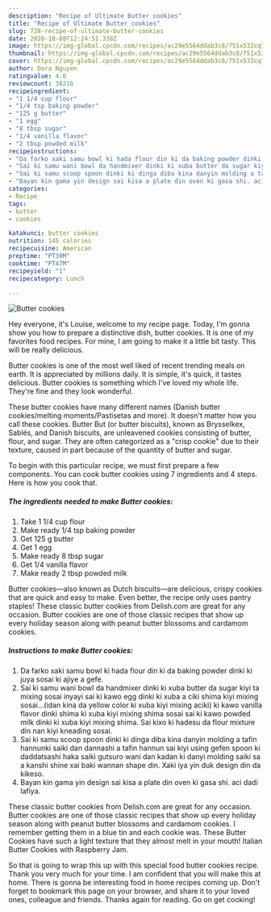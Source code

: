 ```yaml
---
description: "Recipe of Ultimate Butter cookies"
title: "Recipe of Ultimate Butter cookies"
slug: 728-recipe-of-ultimate-butter-cookies
date: 2020-10-08T12:24:51.338Z
image: https://img-global.cpcdn.com/recipes/ac29e5564ddab3c8/751x532cq70/butter-cookies-recipe-main-photo.jpg
thumbnail: https://img-global.cpcdn.com/recipes/ac29e5564ddab3c8/751x532cq70/butter-cookies-recipe-main-photo.jpg
cover: https://img-global.cpcdn.com/recipes/ac29e5564ddab3c8/751x532cq70/butter-cookies-recipe-main-photo.jpg
author: Dora Nguyen
ratingvalue: 4.6
reviewcount: 38216
recipeingredient:
- "1 1/4 cup flour"
- "1/4 tsp baking powder"
- "125 g butter"
- "1 egg"
- "8 tbsp sugar"
- "1/4 vanilla flavor"
- "2 tbsp powded milk"
recipeinstructions:
- "Da farko xaki samu bowl ki hada flour din ki da baking powder dinki ki juya sosai ki ajiye a gefe."
- "Sai ki samu wani bowl da handmixer dinki ki xuba butter da sugar kiyi ta mixing sosai inyayi sai ki kawo egg dinki ki xuba a ciki shima kiyi mixing sosai...(idan kina da yellow color ki xuba kiyi mixing aciki) ki kawo vanilla flavor dinki shima ki xuba kiyi mixing shima sosai sai ki kawo powded milk dinki ki xuba kiyi mixing shima. Sai kixo ki hadesu da flour mixture din nan kiyi kneading sosai."
- "Sai ki samu scoop spoon dinki ki dinga diba kina danyin molding a tafin hannunki saiki dan dannashi a tafin hannun sai kiyi using gefen spoon ki daddatsashi haka saiki gutsuro wani dan kadan ki danyi molding saiki sa a kanshi shine xai baki wannan shape din. Xaki iya yin duk design din da kikeso."
- "Bayan kin gama yin design sai kisa a plate din oven ki gasa shi. aci dadi lafiya."
categories:
- Recipe
tags:
- butter
- cookies

katakunci: butter cookies 
nutrition: 145 calories
recipecuisine: American
preptime: "PT39M"
cooktime: "PT47M"
recipeyield: "1"
recipecategory: Lunch

---
```



![Butter cookies](https://img-global.cpcdn.com/recipes/ac29e5564ddab3c8/751x532cq70/butter-cookies-recipe-main-photo.jpg)

Hey everyone, it's Louise, welcome to my recipe page. Today, I'm gonna show you how to prepare a distinctive dish, butter cookies. It is one of my favorites food recipes. For mine, I am going to make it a little bit tasty. This will be really delicious.

Butter cookies is one of the most well liked of recent trending meals on earth. It is appreciated by millions daily. It is simple, it's quick, it tastes delicious. Butter cookies is something which I've loved my whole life. They're fine and they look wonderful.

These butter cookies have many different names (Danish butter cookies/melting moments/Pastisetas and more). It doesn&#39;t matter how you call these cookies. Butter But (or butter biscuits), known as Brysselkex, Sablés, and Danish biscuits, are unleavened cookies consisting of butter, flour, and sugar. They are often categorized as a &#34;crisp cookie&#34; due to their texture, caused in part because of the quantity of butter and sugar.


To begin with this particular recipe, we must first prepare a few components. You can cook butter cookies using 7 ingredients and 4 steps. Here is how you cook that.

<!--inarticleads1-->

##### The ingredients needed to make Butter cookies:

1. Take 1 1/4 cup flour
1. Make ready 1/4 tsp baking powder
1. Get 125 g butter
1. Get 1 egg
1. Make ready 8 tbsp sugar
1. Get 1/4 vanilla flavor
1. Make ready 2 tbsp powded milk


Butter cookies—also known as Dutch biscuits—are delicious, crispy cookies that are quick and easy to make. Even better, the recipe only uses pantry staples! These classic butter cookies from Delish.com are great for any occasion. Butter cookies are one of those classic recipes that show up every holiday season along with peanut butter blossoms and cardamom cookies. 

<!--inarticleads2-->

##### Instructions to make Butter cookies:

1. Da farko xaki samu bowl ki hada flour din ki da baking powder dinki ki juya sosai ki ajiye a gefe.
1. Sai ki samu wani bowl da handmixer dinki ki xuba butter da sugar kiyi ta mixing sosai inyayi sai ki kawo egg dinki ki xuba a ciki shima kiyi mixing sosai...(idan kina da yellow color ki xuba kiyi mixing aciki) ki kawo vanilla flavor dinki shima ki xuba kiyi mixing shima sosai sai ki kawo powded milk dinki ki xuba kiyi mixing shima. Sai kixo ki hadesu da flour mixture din nan kiyi kneading sosai.
1. Sai ki samu scoop spoon dinki ki dinga diba kina danyin molding a tafin hannunki saiki dan dannashi a tafin hannun sai kiyi using gefen spoon ki daddatsashi haka saiki gutsuro wani dan kadan ki danyi molding saiki sa a kanshi shine xai baki wannan shape din. Xaki iya yin duk design din da kikeso.
1. Bayan kin gama yin design sai kisa a plate din oven ki gasa shi. aci dadi lafiya.


These classic butter cookies from Delish.com are great for any occasion. Butter cookies are one of those classic recipes that show up every holiday season along with peanut butter blossoms and cardamom cookies. I remember getting them in a blue tin and each cookie was. These Butter Cookies have such a light texture that they almost melt in your mouth! Italian Butter Cookies with Raspberry Jam. 

So that is going to wrap this up with this special food butter cookies recipe. Thank you very much for your time. I am confident that you will make this at home. There is gonna be interesting food in home recipes coming up. Don't forget to bookmark this page on your browser, and share it to your loved ones, colleague and friends. Thanks again for reading. Go on get cooking!
